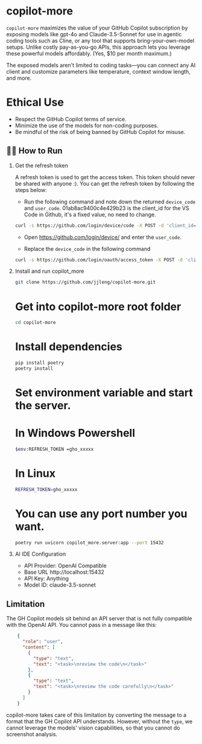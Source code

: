 # copilot-more

`copilot-more` maximizes the value of your GitHub Copilot subscription by exposing models like gpt-4o and Claude-3.5-Sonnet for use in agentic coding tools such as Cline, or any tool that supports bring-your-own-model setups. Unlike costly pay-as-you-go APIs, this approach lets you leverage these powerful models affordably. (Yes, $10 per month maximum.)

The exposed models aren't limited to coding tasks—you can connect any AI client and customize parameters like temperature, context window length, and more.

# Ethical Use
- Respect the GitHub Copilot terms of service.
- Minimize the use of the models for non-coding purposes.
- Be mindful of the risk of being banned by GitHub Copilot for misuse.


## 🏃‍♂️ How to Run

1. Get the refresh token

   A refresh token is used to get the access token. This token should never be shared with anyone :). You can get the refresh token by following the steps below:

    - Run the following command and note down the returned `device_code` and `user_code`. 01ab8ac9400c4e429b23 is the client_id for the VS Code in Github, it's a fixed value, no need to change.

    ```bash
    curl -s https://github.com/login/device/code -X POST -d 'client_id=01ab8ac9400c4e429b23&scope=user:email' | grep -o 'device_code=[^&]*\|user_code=[^&]*'
    ```
    - Open https://github.com/login/device/ and enter the `user_code`.

    - Replace the `device_code` in the following command
      
    ```bash
    curl -s https://github.com/login/oauth/access_token -X POST -d 'client_id=01ab8ac9400c4e429b23&scope=user:email&device_code=[device_code ]&grant_type=urn:ietf:params:oauth:grant-type:device_code' | grep -oP '(?<=access_token=)[^&]*' | sed 's/.*/REFRESH_TOKEN=&/'
    ```

2. Install and run copilot_more

    ```bash
    git clone https://github.com/jjleng/copilot-more.git
    ```
    
    # Get into copilot-more root folder
    ```bash
    cd copilot-more
    ```
   
    # Install dependencies
    ```bash
    pip install poetry
    poetry install
    ```
   
    # Set environment variable and start the server.
      # In Windows Powershell
      ```bash
      $env:REFRESH_TOKEN =gho_xxxxx
      ```
      # In Linux
      ```bash
      REFRESH_TOKEN=gho_xxxxx
      ```
      # You can use any port number you want.
      ```bash
      poetry run uvicorn copilot_more.server:app --port 15432
      ```


4. AI IDE Configuration
   * API Provider: OpenAI Compatible
   * Base URL http://localhost:15432
   * API Key: Anything
   * Model ID: claude-3.5-sonnet


## Limitation

The GH Copilot models sit behind an API server that is not fully compatible with the OpenAI API. You cannot pass in a message like this:

```json
    {
      "role": "user",
      "content": [
        {
          "type": "text",
          "text": "<task>\nreview the code\n</task>"
        },
        {
          "type": "text",
          "text": "<task>\nreview the code carefully\n</task>"
        }
      ]
    }
```
copilot-more takes care of this limitation by converting the message to a format that the GH Copilot API understands. However, without the `type`, we cannot leverage the models' vision capabilities, so that you cannot do screenshot analysis.
